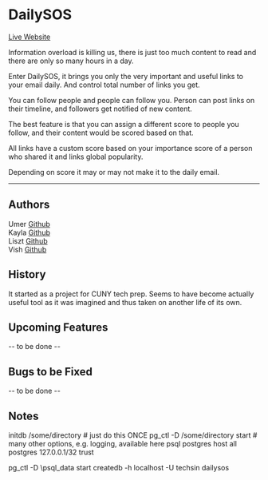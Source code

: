 # DailySOS

[Live Website](https://dailysos.herokuapp.com)

Information overload is killing us, there is just too much content to read and there are only so many hours in a day.

Enter DailySOS, it brings you only the very important and useful links to your email daily. And control total number of links you get.

You can follow people and people can follow you.
Person can post links on their timeline, and followers get notified of new content.

The best feature is that you can assign a different score to people you follow, and their content would be scored based on that.

All links have a custom score based on your importance score of a person who shared it and links global popularity.

Depending on score it may or may not make it to the daily email. 

---
## Authors

Umer [Github](https://github.com/techsin)  
Kayla [Github](https://github.com/Kaylaf16)  
Liszt [Github](https://github.com/mouthwash)  
Vish [Github](https://github.com/vishivish01) 

## History

It started as a project for CUNY tech prep. Seems to have become actually useful tool as it was imagined and thus taken on another life of its own.

## Upcoming Features

-- to be done --

## Bugs to be Fixed

-- to be done --

## Notes

initdb /some/directory # just do this ONCE
pg_ctl -D /some/directory start # many other options, e.g. logging, available here
psql postgres
host all postgres 127.0.0.1/32 trust

pg_ctl -D \psql_data start
createdb -h localhost -U techsin dailysos